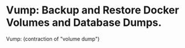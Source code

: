 # Vump: Backup and Restore Docker Volumes and Database Dumps.

Vump: (contraction of "volume dump")

